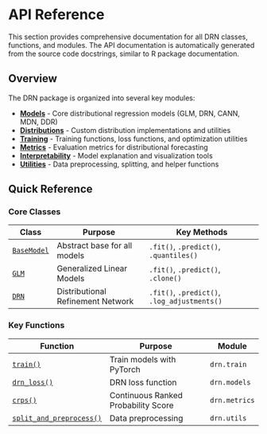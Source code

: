 # API Reference

This section provides comprehensive documentation for all DRN classes, functions, and modules. The API documentation is automatically generated from the source code docstrings, similar to R package documentation.

## Overview

The DRN package is organized into several key modules:

- **[Models](models/index.md)** - Core distributional regression models (GLM, DRN, CANN, MDN, DDR)
- **[Distributions](distributions.md)** - Custom distribution implementations and utilities  
- **[Training](training.md)** - Training functions, loss functions, and optimization utilities
- **[Metrics](metrics.md)** - Evaluation metrics for distributional forecasting
- **[Interpretability](interpretability.md)** - Model explanation and visualization tools
- **[Utilities](utils.md)** - Data preprocessing, splitting, and helper functions

## Quick Reference

### Core Classes

| Class | Purpose | Key Methods |
|-------|---------|-------------|
| [`BaseModel`](models/base.md#drn.models.base.BaseModel) | Abstract base for all models | `.fit()`, `.predict()`, `.quantiles()` |
| [`GLM`](models/glm.md#drn.models.glm.GLM) | Generalized Linear Models | `.fit()`, `.predict()`, `.clone()` |
| [`DRN`](models/drn.md#drn.models.drn.DRN) | Distributional Refinement Network | `.fit()`, `.predict()`, `.log_adjustments()` |

### Key Functions

| Function | Purpose | Module |
|----------|---------|--------|
| [`train()`](training.md#drn.train.train) | Train models with PyTorch | `drn.train` |
| [`drn_loss()`](training.md#drn.models.drn_loss) | DRN loss function | `drn.models` |
| [`crps()`](metrics.md#drn.metrics.crps) | Continuous Ranked Probability Score | `drn.metrics` |
| [`split_and_preprocess()`](utils.md#drn.utils.split_and_preprocess) | Data preprocessing | `drn.utils` |

